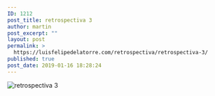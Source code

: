 ```yaml
---
ID: 1212
post_title: retrospectiva 3
author: martin
post_excerpt: ""
layout: post
permalink: >
  https://luisfelipedelatorre.com/retrospectiva/retrospectiva-3/
published: true
post_date: 2019-01-16 18:28:24
---
```

<p><img src="https://luisfelipedelatorre.com/wp-content/uploads/2019/01/retrospectiva-3-763x1024.jpg" alt="retrospectiva 3"/></p>